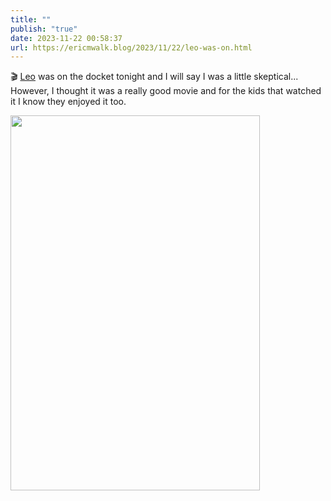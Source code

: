 ```yaml
---
title: ""
publish: "true"
date: 2023-11-22 00:58:37
url: https://ericmwalk.blog/2023/11/22/leo-was-on.html
---
```

🎬 [Leo](https://www.imdb.com/title/tt5755238/) was on the docket tonight and I will say I was a little skeptical... However, I thought it was a really good movie and for the kids that watched it I know they enjoyed it too.

<img src="uploads/2023/images.jpeg" width="399" height="600" alt="">